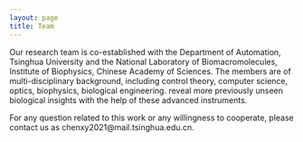 ```yaml
---
layout: page
title: Team
---
```


<p>
Our research team is co-established with the Department of Automation, Tsinghua University and the National Laboratory of Biomacromolecules, Institute of Biophysics, Chinese Academy of Sciences.
The members are of multi-disciplinary background, including control theory, computer science, optics, biophysics, biological engineering. 
reveal more previously unseen biological insights with the help of these advanced instruments. 
</p>
<p>
For any question related to this work or any willingness to cooperate, please contact us as chenxy2021@mail.tsinghua.edu.cn.
</p>